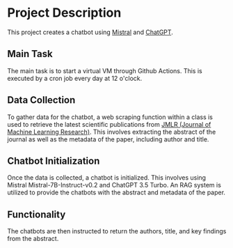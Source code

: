 # Project Description

This project creates a chatbot using [Mistral](https://huggingface.co/mistralai/Mistral-7B-Instruct-v0.2)  and [ChatGPT](https://python.langchain.com/docs/integrations/text_embedding/openai).

## Main Task

The main task is to start a virtual VM through Github Actions. This is executed by a cron job every day at 12 o'clock.

## Data Collection

To gather data for the chatbot, a web scraping function within a class is used to retrieve the latest scientific publications from [JMLR (Journal of Machine Learning Research)](https://www.jmlr.org/). This involves extracting the abstract of the journal as well as the metadata of the paper, including author and title.

## Chatbot Initialization

Once the data is collected, a chatbot is initialized. This involves using Mistral Mistral-7B-Instruct-v0.2 and ChatGPT 3.5 Turbo. An RAG system is utilized to provide the chatbots with the abstract and metadata of the paper.

## Functionality

The chatbots are then instructed to return the authors, title, and key findings from the abstract.

